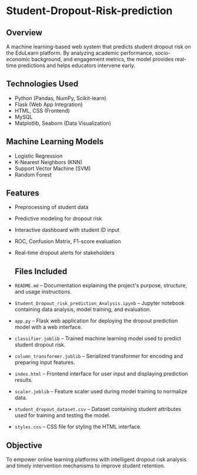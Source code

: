 # Student-Dropout-Risk-prediction

## Overview
A machine learning-based web system that predicts student dropout risk on the EduLearn platform. By analyzing academic performance, socio-economic background, and engagement metrics, the model provides real-time predictions and helps educators intervene early.

## Technologies Used
- Python (Pandas, NumPy, Scikit-learn)
- Flask (Web App Integration)
- HTML, CSS (Frontend)
- MySQL
- Matplotlib, Seaborn (Data Visualization)

## Machine Learning Models
- Logistic Regression  
- K-Nearest Neighbors (KNN)  
- Support Vector Machine (SVM)  
- Random Forest

## Features
- Preprocessing of student data  
- Predictive modeling for dropout risk  
- Interactive dashboard with student ID input  
- ROC, Confusion Matrix, F1-score evaluation  
- Real-time dropout alerts for stakeholders

  ## Files Included

- `README.md` – Documentation explaining the project's purpose, structure, and usage instructions.
- `Student_Dropout_risk_prediction_Analysis.ipynb` – Jupyter notebook containing data analysis, model training, and evaluation.
- `app.py` – Flask web application for deploying the dropout prediction model with a web interface.
- `classifier.joblib` – Trained machine learning model used to predict student dropout risk.
- `column_transformer.joblib` – Serialized transformer for encoding and preparing input features.
- `index.html` – Frontend interface for user input and displaying prediction results.
- `scaler.joblib` – Feature scaler used during model training to normalize data.
- `student_dropout_dataset.csv` – Dataset containing student attributes used for training and testing the model.
- `styles.css` – CSS file for styling the HTML interface.


## Objective
To empower online learning platforms with intelligent dropout risk analysis and timely intervention mechanisms to improve student retention.
